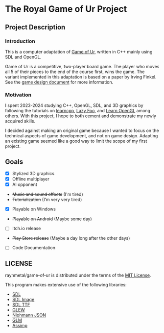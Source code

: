 # The Royal Game of Ur Project

## Project Description

### Introduction

This is a computer adaptation of [Game of Ur](https://en.wikipedia.org/wiki/Royal_Game_of_Ur), written in C++ mainly using SDL and OpenGL.

Game of Ur is a competitive, two-player board game. The player who moves all 5 of their pieces to the end of the course first, wins the game.  The variant implemented in this adaptation is based on a paper by Irving Finkel.  See the [game design document](docs/game_design_doc.md) for more information.

### Motivation

I spent 2023-2024 studying C++, OpenGL, SDL, and 3D graphics by following the tutorials on [learncpp](https://www.learncpp.com/), [Lazy Foo](https://lazyfoo.net), and [Learn OpenGL](https://learnopengl.com/) among others. With this project, I hope to both cement and demonstrate my newly acquired skills.

I decided against making an original game because I wanted to focus on the technical aspects of game development, and not on game design. Adapting an existing game seemed like a good way to limit the scope of my first project.

## Goals

- [x] Stylized 3D graphics
- [x] Offline multiplayer
- [x] AI opponent
- ~~Music and sound effects~~ (I'm tired)
- ~~Tutorialization~~ (I'm very very tired)
- [x] Playable on Windows
- ~~Playable on Android~~ (Maybe some day)
- [ ] Itch.io release
- ~~Play Store release~~ (Maybe a day long after the other days)
- [ ] Code Documentation

## LICENSE

raynmetal/game-of-ur is distributed under the terms of the [MIT License](LICENSE.txt).

This program makes extensive use of the following libraries:

- [SDL](https://www.libsdl.org/)
- [SDL Image](https://github.com/libsdl-org/SDL_image)
- [SDL TTF](https://github.com/libsdl-org/SDL_ttf)
- [GLEW](https://github.com/nigels-com/glew)
- [Nlohmann JSON](https://json.nlohmann.me/)
- [GLM](https://github.com/g-truc/glm)
- [Assimp](https://github.com/assimp/assimp)
